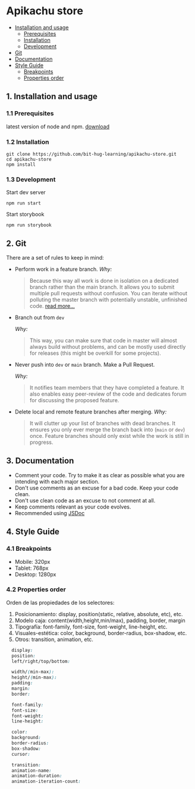 # Apikachu store

- [Installation and usage](#installation-and-usage)
  - [Prerequisites](#prerequisites)
  - [Installation](#installation)
  - [Development](#development)
- [Git](#git)
- [Documentation](#documentation)
- [Style Guide](#style-guide)
  - [Breakpoints](#breakpoints)
  - [Properties order](#properties-order)

<a name="installation-and-usage"></a>

## 1. Installation and usage

<a name="prerequisites"></a>

### 1.1 Prerequisites

latest version of node and npm. [download](https://nodejs.org/es/)

<a name="installation"></a>

### 1.2 Installation

```shell
git clone https://github.com/bit-hug-learning/apikachu-store.git
cd apikachu-store
npm install
```

<a name="development"></a>

### 1.3 Development

Start dev server

```shell
npm run start
```

Start storybook

```shell
npm run storybook
```

<a name="git"></a>

## 2. Git

There are a set of rules to keep in mind:

- Perform work in a feature branch.
  _Why:_
  > Because this way all work is done in isolation on a dedicated branch rather than the main branch. It allows you to submit multiple pull requests without confusion. You can iterate without polluting the master branch with potentially unstable, unfinished code. [read more...](https://www.atlassian.com/git/tutorials/comparing-workflows#feature-branch-workflow)
- Branch out from `dev`

  _Why:_

  > This way, you can make sure that code in master will almost always build without problems, and can be mostly used directly for releases (this might be overkill for some projects).

- Never push into `dev` or `main` branch. Make a Pull Request.

  _Why:_

  > It notifies team members that they have completed a feature. It also enables easy peer-review of the code and dedicates forum for discussing the proposed feature.

- Delete local and remote feature branches after merging.
  _Why:_
  > It will clutter up your list of branches with dead branches. It ensures you only ever merge the branch back into (`main` or `dev`) once. Feature branches should only exist while the work is still in progress.

<a name="Documentation"></a>

## 3. Documentation

- Comment your code. Try to make it as clear as possible what you are intending with each major section.
- Don't use comments as an excuse for a bad code. Keep your code clean.
- Don't use clean code as an excuse to not comment at all.
- Keep comments relevant as your code evolves.
- Recommended using [JSDoc](https://www.youtube.com/watch?v=r0H-acWQS6c)

<a name="style-guide"></a>

## 4. Style Guide

<a name="style-guide"></a>

### 4.1 Breakpoints

- Mobile: 320px
- Tablet: 768px
- Desktop: 1280px

<a name="properties-order"></a>

### 4.2 Properties order

Orden de las propiedades de los selectores:

1. Posicionamiento: display, position(static, relative, absolute, etc), etc.
2. Modelo caja: content(width,height,min/max), padding, border, margin
3. Tipografía: font-family, font-size, font-weight, line-height, etc.
4. Visuales-estética: color, background, border-radius, box-shadow, etc.
5. Otros: transition, animation, etc.

```css
  display:
  position:
  left/right/top/bottom:

  width/(min-max):
  height/(min-max):
  padding:
  margin:
  border:

  font-family:
  font-size:
  font-weight:
  line-height:

  color:
  background:
  border-radius:
  box-shadow:
  cursor:

  transition:
  animation-name:
  animation-duration:
  animation-iteration-count:
```
